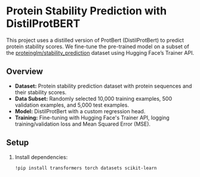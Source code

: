 # Protein Stability Prediction with DistilProtBERT

This project uses a distilled version of ProtBert (DistilProtBert) to predict protein stability scores. We fine-tune the pre-trained model on a subset of the [proteinglm/stability_prediction](https://huggingface.co/datasets/proteinglm/stability_prediction) dataset using Hugging Face’s Trainer API.

## Overview

- **Dataset:** Protein stability prediction dataset with protein sequences and their stability scores.
- **Data Subset:** Randomly selected 10,000 training examples, 500 validation examples, and 5,000 test examples.
- **Model:** DistilProtBert with a custom regression head.
- **Training:** Fine-tuning with Hugging Face's Trainer API, logging training/validation loss and Mean Squared Error (MSE).

## Setup

1. Install dependencies:
   ```bash
   !pip install transformers torch datasets scikit-learn
